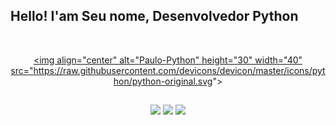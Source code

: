 ## Hello! I'am Seu nome, Desenvolvedor Python


  <div align="center">
  <a href="https://github.com/seuUsuario"&gt;
  <img height="180em"width="49%" src="https://github-readme-stats.vercel.app/api?username=pauloVarelo&show_icons=true&theme=dracula&include_all_commits=true&count_private=true"/&gt;
  <img height="180em" width="50%" src="https://github-readme-stats.vercel.app/api/top-langs/?username=pauloVarelo&layout=compact&langs_count_private=true&theme=dracula"/&gt;
</div>
 
<div style="display: inline_block"><br>

  <img align="center" alt="Paulo-Python" height="30" width="40" src="https://raw.githubusercontent.com/devicons/devicon/master/icons/python/python-original.svg"&gt;
 </div>
 
   ##
 
<div>
  <a href="https://instagram.com/seuInstagram&quot; target="_blank"><img src="https://img.shields.io/badge/-Instagram-%23E4405F?style=for-the-badge&logo=instagram&logoColor=white&quot; target="_blank"></a>
 <a href="https://discord.gg/wagxzStdcR&quot; target="_blank"><img src="https://img.shields.io/badge/Discord-7289DA?style=for-the-badge&logo=discord&logoColor=white&quot; target="_blank"></a>
  <a href = "seu-email@gmail.com"><img src="https://img.shields.io/badge/-Gmail-%23333?style=for-the-badge&logo=gmail&logoColor=white&quot; target="_blank"></a>
</div>
